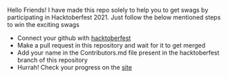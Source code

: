 Hello Friends! I have made this repo solely to help you to get swags by participating in Hacktoberfest 2021.
Just follow the below mentioned steps to win the exciting swags
- Connect your github with [hacktoberfest](https://hacktoberfest.digitalocean.com/)
- Make a pull request in this repository and wait for it to get merged
- Add your name in the Contributors.md file present in the hacktoberfest branch of this repository
- Hurrah! Check your progress on the [site](https://hacktoberfest.digitalocean.com/)
